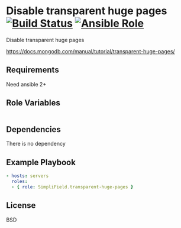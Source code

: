 Disable transparent huge pages [![Build Status](https://travis-ci.org/SimpliField/ansible-transparent-huge-pages.svg?branch=master)](https://travis-ci.org/SimpliField/ansible-transparent-huge-pages) [![Ansible Role](https://img.shields.io/ansible/role/10479.svg?maxAge=2592000)](https://galaxy.ansible.com/SimpliField/transparent-huge-pages/)
=========

Disable transparent huge pages

https://docs.mongodb.com/manual/tutorial/transparent-huge-pages/

Requirements
------------

Need ansible 2+

Role Variables
--------------

```yaml
```

Dependencies
------------

There is no dependency

Example Playbook
----------------

```yaml
- hosts: servers
  roles:
  - { role: SimpliField.transparent-huge-pages }
```

License
-------

BSD
